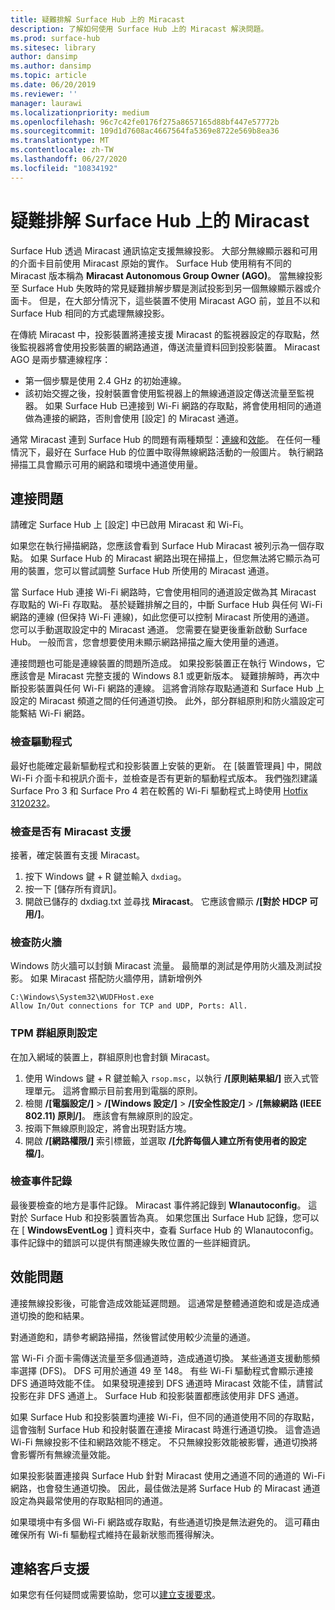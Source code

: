 ```yaml
---
title: 疑難排解 Surface Hub 上的 Miracast
description: 了解如何使用 Surface Hub 上的 Miracast 解決問題。
ms.prod: surface-hub
ms.sitesec: library
author: dansimp
ms.author: dansimp
ms.topic: article
ms.date: 06/20/2019
ms.reviewer: ''
manager: laurawi
ms.localizationpriority: medium
ms.openlocfilehash: 96c7c42fe0176f275a8657165d88bf447e57772b
ms.sourcegitcommit: 109d1d7608ac4667564fa5369e8722e569b8ea36
ms.translationtype: MT
ms.contentlocale: zh-TW
ms.lasthandoff: 06/27/2020
ms.locfileid: "10834192"
---
```

# 疑難排解 Surface Hub 上的 Miracast

Surface Hub 透過 Miracast 通訊協定支援無線投影。 大部分無線顯示器和可用的介面卡目前使用 Miracast 原始的實作。 Surface Hub 使用稍有不同的 Miracast 版本稱為 **Miracast Autonomous Group Owner (AGO)**。 當無線投影至 Surface Hub 失敗時的常見疑難排解步驟是測試投影到另一個無線顯示器或介面卡。 但是，在大部分情況下，這些裝置不使用 Miracast AGO 前，並且不以和 Surface Hub 相同的方式處理無線投影。

在傳統 Miracast 中，投影裝置將連接支援 Miracast 的監視器設定的存取點，然後監視器將會使用投影裝置的網路通道，傳送流量資料回到投影裝置。 Miracast AGO 是兩步驟連線程序：

- 第一個步驟是使用 2.4 GHz 的初始連線。 
- 該初始交握之後，投射裝置會使用監視器上的無線通道設定傳送流量至監視器。 如果 Surface Hub 已連接到 Wi-Fi 網路的存取點，將會使用相同的通道做為連接的網路，否則會使用 [設定] 的 Miracast 通道。

通常 Miracast 連到 Surface Hub 的問題有兩種類型：[連線](#connect-issues)和[效能](#performance-issues)。 在任何一種情況下，最好在 Surface Hub 的位置中取得無線網路活動的一般圖片。 執行網路掃描工具會顯示可用的網路和環境中通道使用量。

## 連接問題

請確定 Surface Hub 上 [設定] 中已啟用 Miracast 和 Wi-Fi。 

如果您在執行掃描網路，您應該會看到 Surface Hub Miracast 被列示為一個存取點。 如果 Surface Hub 的 Miracast 網路出現在掃描上，但您無法將它顯示為可用的裝置，您可以嘗試調整 Surface Hub 所使用的 Miracast 通道。 

當 Surface Hub 連接 Wi-Fi 網路時，它會使用相同的通道設定做為其 Miracast 存取點的 Wi-Fi 存取點。 基於疑難排解之目的，中斷 Surface Hub 與任何 Wi-Fi 網路的連線 (但保持 Wi-Fi 連線)，如此您便可以控制 Miracast 所使用的通道。 您可以手動選取設定中的 Miracast 通道。 您需要在變更後重新啟動 Surface Hub。 一般而言，您會想要使用未顯示網路掃描之龐大使用量的通道。

連接問題也可能是連線裝置的問題所造成。 如果投影裝置正在執行 Windows，它應該會是 Miracast 完整支援的 Windows 8.1 或更新版本。 疑難排解時，再次中斷投影裝置與任何 Wi-Fi 網路的連線。 這將會消除存取點通道和 Surface Hub 上設定的 Miracast 頻道之間的任何通道切換。 此外，部分群組原則和防火牆設定可能繫結 Wi-Fi 網路。

### 檢查驅動程式

最好也能確定最新驅動程式和投影裝置上安裝的更新。 在 [裝置管理員] 中，開啟 Wi-Fi 介面卡和視訊介面卡，並檢查是否有更新的驅動程式版本。 我們強烈建議 Surface Pro 3 和 Surface Pro 4 若在較舊的 Wi-Fi 驅動程式上時使用 [Hotfix 3120232](https://support.microsoft.com/help/3120232/poor-wireless-performance-on-5-ghz-connections-on-surface-pro-3-and-surface-3)。 

### 檢查是否有 Miracast 支援

接著，確定裝置有支援 Miracast。 

1. 按下 Windows 鍵 + R 鍵並輸入 `dxdiag`。 
2. 按一下 [儲存所有資訊]。 
3. 開啟已儲存的 dxdiag.txt 並尋找 **Miracast**。 它應該會顯示 **/[對於 HDCP 可用/]**。 
    
### 檢查防火牆
    
Windows 防火牆可以封鎖 Miracast 流量。 最簡單的測試是停用防火牆及測試投影。 如果 Miracast 搭配防火牆停用，請新增例外

    C:\Windows\System32\WUDFHost.exe
    Allow In/Out connections for TCP and UDP, Ports: All.

### TPM 群組原則設定

在加入網域的裝置上，群組原則也會封鎖 Miracast。 

1. 使用 Windows 鍵 + R 鍵並輸入 `rsop.msc`，以執行 **/[原則結果組/]** 嵌入式管理單元。 這將會顯示目前套用到電腦的原則。 
2. 檢閱 **/[電腦設定/]** > **/[Windows 設定/]** > **/[安全性設定/]** > **/[無線網路 (IEEE 802.11) 原則/]**。 應該會有無線原則的設定。 
3. 按兩下無線原則設定，將會出現對話方塊。 
4. 開啟 **/[網路權限/]** 索引標籤，並選取 **/[允許每個人建立所有使用者的設定檔/]**。

### 檢查事件記錄

最後要檢查的地方是事件記錄。 Miracast 事件將記錄到 **Wlanautoconfig**。 這對於 Surface Hub 和投影裝置皆為真。 如果您匯出 Surface Hub 記錄，您可以在 [ **WindowsEventLog** ] 資料夾中，查看 Surface Hub 的 Wlanautoconfig。 事件記錄中的錯誤可以提供有關連線失敗位置的一些詳細資訊。

## 效能問題

連接無線投影後，可能會造成效能延遲問題。 這通常是整體通道飽和或是造成通道切換的飽和結果。 

對通道飽和，請參考網路掃描，然後嘗試使用較少流量的通道。

當 Wi-Fi 介面卡需傳送流量至多個通道時，造成通道切換。 某些通道支援動態頻率選擇 (DFS)。 DFS 可用於通道 49 至 148。 有些 Wi-Fi 驅動程式會顯示連接 DFS 通道時效能不佳。 如果發現連接到 DFS 通道時 Miracast 效能不佳，請嘗試投影在非 DFS 通道上。 Surface Hub 和投影裝置都應該使用非 DFS 通道。

如果 Surface Hub 和投影裝置均連接 Wi-Fi，但不同的通道使用不同的存取點，這會強制 Surface Hub 和投射裝置在連接 Miracast 時進行通道切換。 這會造過 Wi-Fi 無線投影不佳和網路效能不穩定。 不只無線投影效能被影響，通道切換將會影響所有無線流量效能。 

如果投影裝置連接與 Surface Hub 針對 Miracast 使用之通道不同的通道的 Wi-Fi 網路，也會發生通道切換。 因此，最佳做法是將 Surface Hub 的 Miracast 通道設定為與最常使用的存取點相同的通道。 

如果環境中有多個 Wi-Fi 網路或存取點，有些通道切換是無法避免的。 這可藉由確保所有 Wi-fi 驅動程式維持在最新狀態而獲得解決。

##  <a name="contact-support"></a>連絡客戶支援

如果您有任何疑問或需要協助，您可以[建立支援要求](https://support.microsoft.com/supportforbusiness/productselection)。
